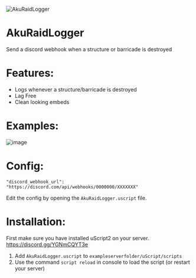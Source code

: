 ![AkuRaidLogger](https://user-images.githubusercontent.com/69092135/172501443-656211c5-6e9f-41ea-be22-6217b0067c13.png)
# AkuRaidLogger
Send a discord webhook when a structure or barricade is destroyed

# Features:
-  Logs whenever a structure/barricade is destroyed
-  Lag Free
-  Clean looking embeds

# Examples:
![image](https://user-images.githubusercontent.com/69092135/172673959-decc8031-487f-48a3-bfab-77c4aadb8b9f.png)
 
# Config:
  ```
  "discord_webhook_url": "https://discord.com/api/webhooks/0000000/XXXXXXX"
  ```
  
  Edit the config by opening the `AkuRaidLogger.uscript` file.
 
# Installation:
First make sure you have installed uScript2 on your server.
https://discord.gg/YGNmCQYT3e

1. Add `AkuRaidLogger.uscript` to `exampleserverfolder/uScript/scripts`
2. Use the command `script reload` in console to load the script (or restart your server)

